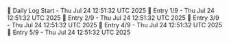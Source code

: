 📅 Daily Log Start - Thu Jul 24 12:51:32 UTC 2025
📌 Entry 1/9 - Thu Jul 24 12:51:32 UTC 2025
📌 Entry 2/9 - Thu Jul 24 12:51:32 UTC 2025
📌 Entry 3/9 - Thu Jul 24 12:51:32 UTC 2025
📌 Entry 4/9 - Thu Jul 24 12:51:32 UTC 2025
📌 Entry 5/9 - Thu Jul 24 12:51:32 UTC 2025
